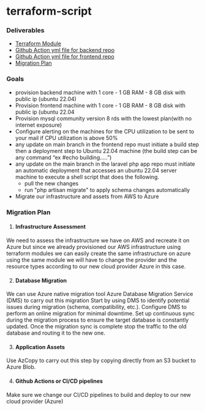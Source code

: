 # terraform-script

  ### Deliverables
- [Terraform Module](https://github.com/Marwan465/terraform-script/tree/main/Terraform-aws-module)
- [Github Action yml file for backend repo](https://github.com/Marwan465/ObelionBackend/blob/11.x/.github/workflows/deploy.yml)
- [Github Action yml file for frontend repo](https://github.com/Marwan465/Obelion-Frontend/blob/master/.github/workflows/deploy.yml)
- [Migration Plan](https://github.com/Marwan465/terraform-script/blob/main/README.md#migration-plan)

### Goals 
- provision backend machine with 1 core - 1 GB RAM - 8 GB disk with public ip (ubuntu 22.04)
- Provision frontend machine with 1 core - 1 GB RAM - 8 GB disk with public ip (ubuntu 22.04
- Provision mysql community version 8 rds with the lowest plan(with no internet exposure)
- Configure alerting on the machines for the CPU utilization to be sent to your mail if CPU utilization is above 50%
- any update on main branch in the frontend repo must initiate a build step then a deployment step to Ubuntu 22.04 machine (the build step can be any command “ex #echo building…..”)
- any update on the main branch in the laravel php app repo must initiate an automatic deployment that accesses an ubuntu 22.04 server machine to execute a shell script that does the following.
   - pull the new changes
   - run "php artisan migrate" to apply schema changes automatically
- Migrate our infrastructure and assets from AWS to Azure




### Migration Plan
1. #### Infrastructure Assessment 
  We need to assess the infrastructure we have on AWS and recreate it on Azure but since we already provisioned our AWS infrastructure using terraform modules we can easily create the same infrastructure on azure using the same module we will have to change the provider and the resource types according to our new cloud provider Azure in this case.

2. #### Database Migration
  We can use Azure native migration tool Azure Database Migration Service (DMS) to carry out this migration
Start by using DMS to identify potential issues during migration (schema, compatibility, etc.).
Configure DMS to perform an online migration for minimal downtime.
Set up continuous sync during the migration process to ensure the target database is constantly updated.
Once the migration sync is complete stop the traffic to the old database and routing it to the new one.

3. #### Application Assets
  Use AzCopy to carry out this step by copying directly from an S3 bucket to Azure Blob.

4. #### Github Actions or CI/CD pipelines
Make sure we change our CI/CD pipelines to build and deploy to our new cloud provider (Azure)
  




